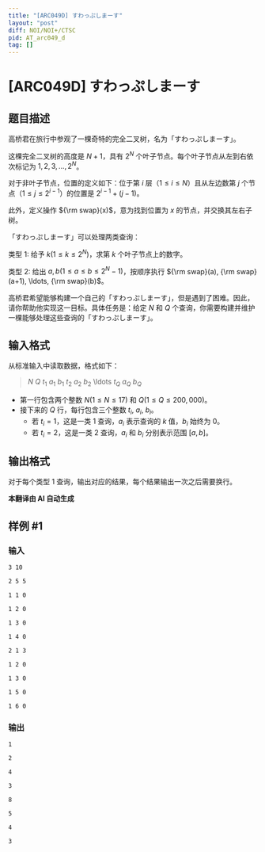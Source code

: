 ```yaml
---
title: "[ARC049D] すわっぷしまーす"
layout: "post"
diff: NOI/NOI+/CTSC
pid: AT_arc049_d
tag: []
---
```


# [ARC049D] すわっぷしまーす

## 题目描述

高桥君在旅行中参观了一棵奇特的完全二叉树，名为「すわっぷしまーす」。

这棵完全二叉树的高度是 $N+1$，具有 $2^N$ 个叶子节点。每个叶子节点从左到右依次标记为 $1, 2, 3, \ldots, 2^N$。

对于非叶子节点，位置的定义如下：位于第 $i$ 层（$1 \le i \le N$）且从左边数第 $j$ 个节点（$1 \le j \le 2^{i-1}$）的位置是 $2^{i-1} + (j-1)$。

此外，定义操作 ${\rm swap}(x)$，意为找到位置为 $x$ 的节点，并交换其左右子树。

「すわっぷしまーす」可以处理两类查询：

类型 1: 给予 $k(1 \le k \le 2^N)$，求第 $k$ 个叶子节点上的数字。

类型 2: 给出 $a, b(1 \le a \le b \le 2^N - 1)$，按顺序执行 ${\rm swap}(a), {\rm swap}(a+1), \ldots, {\rm swap}(b)$。

高桥君希望能够构建一个自己的「すわっぷしまーす」，但是遇到了困难。因此，请你帮助他实现这一目标。具体任务是：给定 $N$ 和 $Q$ 个查询，你需要构建并维护一棵能够处理这些查询的「すわっぷしまーす」。

## 输入格式

从标准输入中读取数据，格式如下：

> $N$ $Q$ $t_1$ $a_1$ $b_1$ $t_2$ $a_2$ $b_2$ \ldots $t_Q$ $a_Q$ $b_Q$

- 第一行包含两个整数 $N(1 \le N \le 17)$ 和 $Q(1 \le Q \le 200,000)$。
- 接下来的 $Q$ 行，每行包含三个整数 $t_i$, $a_i$, $b_i$。
  - 若 $t_i = 1$，这是一类 1 查询，$a_i$ 表示查询的 $k$ 值，$b_i$ 始终为 $0$。
  - 若 $t_i = 2$，这是一类 2 查询，$a_i$ 和 $b_i$ 分别表示范围 $[a, b]$。

## 输出格式

对于每个类型 1 查询，输出对应的结果，每个结果输出一次之后需要换行。

 **本翻译由 AI 自动生成**

## 样例 #1

### 输入

```
3 10
2 5 5
1 1 0
1 2 0
1 3 0
1 4 0
2 1 3
1 2 0
1 3 0
1 5 0
1 6 0
```

### 输出

```
1
2
4
3
8
5
4
3
```

